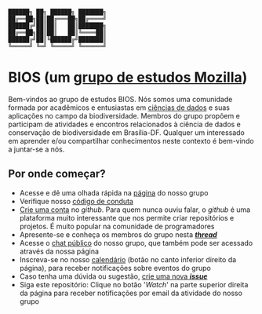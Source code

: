 ```
██████╗ ██╗ ██████╗ ███████╗
██╔══██╗██║██╔═══██╗██╔════╝
██████╔╝██║██║   ██║███████╗
██╔══██╗██║██║   ██║╚════██║
██████╔╝██║╚██████╔╝███████║
╚═════╝ ╚═╝ ╚═════╝ ╚══════╝
```

# BIOS (um [grupo de estudos Mozilla](https://science.mozilla.org/programs/studygroups))

Bem-vindos ao grupo de estudos BIOS. 
Nós somos uma comunidade formada por acadêmicos e entusiastas em [ciências de dados](https://www.wikiwand.com/pt/Ci%C3%AAncia_de_dados) e suas aplicações no campo da biodiversidade.
Membros do grupo propõem e participam de atividades e encontros relacionados à ciência de dados e conservação de biodiversidade em Brasília-DF. 
Qualquer um interessado em aprender e/ou compartilhar conhecimentos neste contexto é bem-vindo a juntar-se a nós.

## Por onde começar?
* Acesse e dê uma olhada rápida na [página](https://pedrosiracusa.github.io/BIOS/) do nosso grupo
* Verifique nosso [código de conduta](https://github.com/pedrosiracusa/BIOS/blob/master/codeOfConduct-pt.md)
* [Crie uma conta](https://github.com/join) no *github*. 
Para quem nunca ouviu falar, o *github* é uma plataforma muito interessante que nos permite criar repositórios e projetos. 
É muito popular na comunidade de programadores
* Apresente-se e conheça os membros do grupo nesta [***thread***](https://github.com/pedrosiracusa/BIOS/issues/2)
* Acesse o [chat público](https://gitter.im/bioschat/Lobby) do nosso grupo, que também pode ser acessado através da nossa página
* Inscreva-se no nosso [calendário](https://calendar.google.com/calendar/embed?src=s8e9858c2e2o1gdd8o63b5fi64%40group.calendar.google.com&ctz=America%2FSao_Paulo) (botão no canto inferior direito da página), para receber notificações sobre eventos do grupo
* Caso tenha uma dúvida ou sugestão, [crie uma nova ***issue***](https://github.com/pedrosiracusa/BIOS/issues/new)
* Siga este repositório: Clique no botão '*Watch*' na parte superior direita da página para receber notificações por email da atividade do nosso grupo
